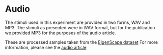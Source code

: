 # Audio
The stimuli used in this experiment are provided in two forms, WAV and MP3.
The stimuli as presented were in WAV format, but for the publication we provided MP3 for the purposes of the audio article. 

These are processed samples taken from the [EigenScape dataset](https://zenodo.org/record/1012809#.ZC3QEPbMK-Y)
For more information, please see the [audio article](https://doi.org/10.1051/aacus/2022059)